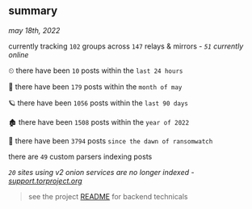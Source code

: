 
## summary
_may 18th, 2022_

currently tracking `102` groups across `147` relays & mirrors - _`51` currently online_

⏲ there have been `10` posts within the `last 24 hours`

🦈 there have been `179` posts within the `month of may`

🪐 there have been `1056` posts within the `last 90 days`

🏚 there have been `1508` posts within the `year of 2022`

🦕 there have been `3794` posts `since the dawn of ransomwatch`

there are `49` custom parsers indexing posts

_`20` sites using v2 onion services are no longer indexed - [support.torproject.org](https://support.torproject.org/onionservices/v2-deprecation/)_

> see the project [README](https://github.com/joshhighet/ransomwatch#ransomwatch--) for backend technicals

